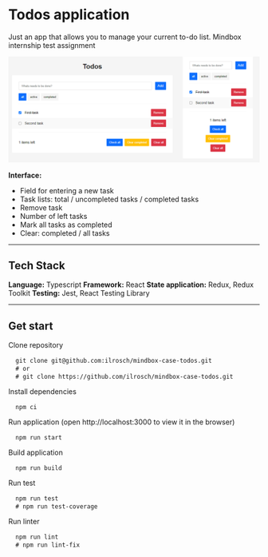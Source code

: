 # Todos application

Just an app that allows you to manage your current to-do list. Mindbox internship test assignment 

![preview](./src/assets/img/PREVIEW.png)

**Interface:**
- Field for entering a new task
- Task lists: total / uncompleted tasks / completed tasks
- Remove task
- Number of left tasks
- Mark all tasks as completed
- Clear: completed / all tasks

---

## Tech Stack

**Language:** Typescript
**Framework:** React
**State application:** Redux, Redux Toolkit
**Testing:** Jest, React Testing Library

---

## Get start

Clone repository

```console
  git clone git@github.com:ilrosch/mindbox-case-todos.git
  # or
  # git clone https://github.com/ilrosch/mindbox-case-todos.git
```

Install dependencies

```console
  npm ci
```

Run application (open http://localhost:3000 to view it in the browser)

```console
  npm run start
```

Build application

```console
  npm run build
```

Run test

```console
  npm run test
  # npm run test-coverage
```

Run linter

```console
  npm run lint
  # npm run lint-fix
```
